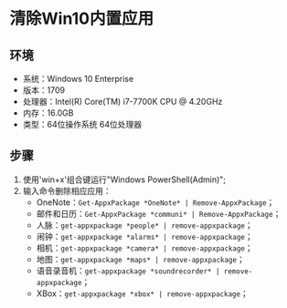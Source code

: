 # 清除Win10内置应用
## 环境
- 系统：Windows 10 Enterprise
- 版本：1709
- 处理器：Intel(R) Core(TM) i7-7700K CPU @ 4.20GHz
- 内存：16.0GB
- 类型：64位操作系统 64位处理器
## 步骤
1. 使用'win+x'组合键运行"Windows PowerShell(Admin)";
2. 输入命令删除相应应用：
    - OneNote：`Get-AppxPackage *OneNote* | Remove-AppxPackage`；
    - 邮件和日历：`Get-AppxPackage *communi* | Remove-AppxPackage`；
    - 人脉：`get-appxpackage *people* | remove-appxpackage`；
    - 闹钟：`get-appxpackage *alarms* | remove-appxpackage`；
    - 相机：`get-appxpackage *camera* | remove-appxpackage`；
    - 地图：`get-appxpackage *maps* | remove-appxpackage`；
    - 语音录音机：`get-appxpackage *soundrecorder* | remove-appxpackage`；
    - XBox：`get-appxpackage *xbox* | remove-appxpackage`；
